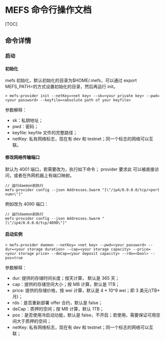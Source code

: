 # MEFS 命令行操作文档

[TOC]

## 命令详情

### 启动

#### 初始化

mefs 初始化，默认初始化的目录为\$HOME/.mefs，可以通过 export MEFS_PATH=<local dir>的方式设置初始化的目录，然后再运行 init。

```shell
> mefs-provider init --netKey=<net key> --sk=<your private key> --pwd=<your password> --keyfile=<absolute path of your keyfile>
```

参数解释：

- sk：私钥地址；
- pwd：密码；
- keyfile: keyfile 文件的完整路径；
- netKey: 私有网络标志，现在有 dev 和 testnet；同一个标志的网络可以互联。

#### 修改网络传输端口

默认为 4001 端口，若需要改为<port num>，执行如下命令；
provider 要求此 <port num> 可以被直接访问，或者在外网机器上有端口映射。

```shell
// 运行daemon前执行
mefs-provider config --json Addresses.Swarm "[\"/ip4/0.0.0.0/tcp/<port num>\"]"
```

例如改为 4090 端口：

```shell
// 运行daemon前执行
mefs-provider config --json Addresses.Swarm "[\"/ip4/0.0.0.0/tcp/4090\"]"
```

#### 启动实例

```shell
> mefs-provider daemon --netKey= <net key> --pwd=<your password> --dur=<your storage duration> --cap=<your storage capacity> --price=<your storage price> --deCap=<your deposit capacity> --rdo=<bool> --pos=true
```

参数解释：

- dur: 提供的存储时间长度；按天计算， 默认是 365 天；
- cap：提供的存储空间大小；按 MB 计算，默认是 1TB；
- price: 提供的存储价格，按 wei 计算，默认是 4 * 10^9 wei；即 3 美元/(TB\*月)；
- rdo：是否重新部署 offer 合约，默认是 false；
- deCap：质押的空间；按 MB 计算，默认 1TB；
- pos：是否使用冷启动功能，默认是 false，不开启；若使用，需要保证可用空间大于质押的空间；
- netKey: 私有网络标志，现在有 dev 和 testnet；同一个标志的网络可以互联；
